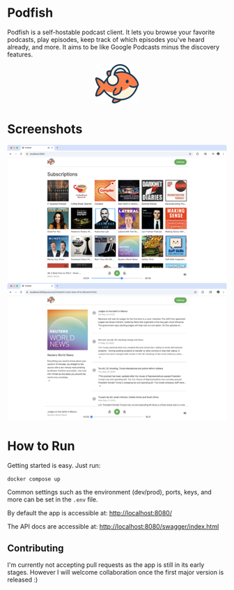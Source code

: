 # Podfish

Podfish is a self-hostable podcast client. It lets you browse your favorite podcasts, play episodes, keep track of which episodes you've heard already, and more. It aims to be like Google Podcasts minus the discovery features.

<p align="center">
<img src="ui/public/logo.svg" width=20%>
</p>

# Screenshots

![demo](/screenshot-1.png)
![demo](/screenshot-2.png)

# How to Run

Getting started is easy. Just run:
```
docker compose up
```

Common settings such as the environment (dev/prod), ports, keys, and more can be set in the `.env` file.

By default the app is accessible at: [http://localhost:8080/](http://localhost:8080/)

The API docs are accessible at: [http://localhost:8080/swagger/index.html](http://localhost:8080/swagger/index.html)

## Contributing

I'm currently not accepting pull requests as the app is still in its early stages. However I will welcome collaboration once the first major version is released :)
